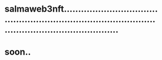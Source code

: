 # salmaweb3nft..............................................................................................................................
# soon..
